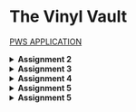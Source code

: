 # The Vinyl Vault

[PWS APPLICATION](http://kayla-soraya-vinylshop.pbp.cs.ui.ac.id/)

<details>
<Summary><b>Assignment 2</b></summary>

### Steps
#### Step 1: Creating virtual environment
1. After creating vinyl-shop directory, we need to create a virtual enviroment for isolating the packages and dependencies from the apllication to avoid conflicts between projects by running the following command.
```
python -m venv env
```

2. Activate the virtual environment with the following command.
```
env\Scripts\activate
```

#### Step 2: Creating Django project
1. After activating the virtual environment, we need to add some dependencies which is modules to speed up development but require careful management to ensure compatibility. 

2. Create `requirements.txt` file and add this dependencies
```
django
gunicorn
whitenoise
psycopg2-binary
requests
urllib3
```

3. Install those dependencies by running this command.
```
pip install -r requirements.txt
```

4. Create Django project with the name `vinyl_shop` using this command.
```
django-admin startproject vinyl_shop .
```

#### Step 3: Creating an application in the project
1. Now, we need to create an application with the name `main` in the project. Run this command and after that a new directory with the name `main` will be created. 
```
python manage.py startapp main
```

2. Open `settings.py` inside `vinyl_shop` directory and add `'main'` to the `INSTALLED_APPS` variable.

3. Add a new directory called `templates` inside the `main` application.

4. Create a new file `main.html` inside 'templates' and add this inside the file
```html
<h1>The Vinyl Vault</h1>

<h5>NPM: </h5>
<p>{{ npm }}</p> 
<h5>Name: </h5>
<p>{{ name }}</p> 
<h5>Class: </h5>
<p>{{ class }}</p> 
```
This code is used to display values in variables that have been defined before. 

5. Open `views.py` in main application and add the following code.
```py
from django.shortcuts import render

def show_main(request):
    context = {
        'npm' : '2306256381',
        'name': 'Kayla Soraya Djakaria',
        'class': 'KKI'
    }

    return render(request, "main.html", context)
```
As I explained in the previous step, this code has a dictionary(context) which has data that will be send to the html template.

#### Step 4: Modifying models.py in main application
1. Open `models.py` in the main directory application.

2. Fill the file with the following code.
```py
from django.db import models

class Product(models.Model):
    name = models.CharField(max_length=255)
    price = models.IntegerField()
    description = models.TextField()
    quantity = models.IntegerField()
```
Explanation:
`models.Model` is used to define models in Django.
`Product` is the name of model that I use.
`name`, `price`, `description`, `quantity` are the attributes in the model for my application.

#### Step 5: Configuring URL for the main application
1. Create `urls.py` inside the `main` directory and fill with this.
```py
from django.urls import path
from main.views import show_main

app_name = 'main'

urlpatterns = [
    path('', show_main, name='show_main'),
]
```
Inside the `urlpatterns`, `path` is used to define the URL pattern and `show_main` function will be displayed when the corresponding URL is accessed.

#### Step 6: Configuring the project URL
1. Open `urls.py` inside `vinyl_shop` directory
```py
from django.contrib import admin
from django.urls import path, include

urlpatterns = [
    path('admin/', admin.site.urls),
    path('', include('main.urls'))
]
```
In the code above, `include` is used to import URL from other apps. The URL path is an empty string because we want to access the main page directly

### Client request flow
<img src="/pictures/diagram.png">

The client sends a request to the server by using a URL and then Django recieves the request to `urls.py` to match the requested one. `views.py` is used to call the corresponding function that matches the URL and process it to the databases. If data manipulation is needed, then Django's ORM,`models.py`, is used to interact with the database. After the processing is done, `template` or the HTML will generate the final content by sending it as an HTTP response to the client.

### Git in software development
When developing software, Git is essential. Software developers use it extensively because it makes it simple for them to collaborate, manage code across branches, and keep track of changes. Git keeps track of every commit we make, enabling developers to view their earlier versions of the code. To improve teamwork, Git also connects with local repositories. 

### Why using Django for learning software development?
Pyhton serves as the foundation for Django, making it an excellent starting point for those new to web frameworks. It has clear documentation, which is crucial for learners. Additionally, other frameworks (like Spring Boot, Flask, etc.) require more setup and lack built-in features, while others have extensive configuration and a steep learning curve. Therefore, Django is perfect for beginners to learn software development.

### Django model as an ORM
Django model is called Object Relational Mapping (ORM) because it can be used to interact with data from various relational databases such as SQLite, PostgreSQL, MySQL, and Oracle. Using an ORM API, Django enables us to add, remove, modify, and query objects. It allows you to work with your data more intuitively by mapping your Python classes to database tables. This simplifies and streamlines database management and querying.
</details>

<details>
<Summary><b>Assignment 3</b></summary>

### Steps
#### Step 1: Creating form input data
1. Create a new file `forms.py` in `main` which will consists of the form structure
```py
from django.forms import ModelForm
from main.models import Product

class VinylEntryForm(ModelForm):
    class Meta:
        model = Product
        fields = ["name", "price", "description", "quantity"]
```

2. In the `views.py` add `from django.shortcuts import render, redirect` and then create a new function for adding the new product.
```py
def create_product(request):
    form = VinylEntryForm(request.POST or None)

    if form.is_valid() and request.method == "POST":
        form.save()
        return redirect('main:show_main')

    context = {'form': form}
    return render(request, "create_product.html", context)
```

3. After that, we want to show the added product in the main page. Change the `show_main` in `views.py`.
```py
def show_main(request):
    vinyl_entries = Product.objects.all()

    context = {
        'name': 'Kayla Soraya Djakaria',
        'class': 'KKI',
        'product_entries': vinyl_entries,
    }

    return render(request, "main.html", context)
```

4. Add the URL path in `urls.py` 
```py 
path('create-product', create_product, name='create_product'),
```

5. Lastly, we need to create a new html file for when we create new product and also add new code in the `main.html` which will display the data in the form.

#### Step 2: Returning Data in XML, JSON, XML by ID, JSON by ID
1. In the `views.py` and add this.
```py
from django.http import HttpResponse
from django.core import serializers
```

2. Then we can just add the function for returning data in XML and JSON
```py
def show_xml(request):
    data = Product.objects.all()
    return HttpResponse(serializers.serialize("xml", data), content_type="application/xml")

def show_json(request):
    data = Product.objects.all()
    return HttpResponse(serializers.serialize("json", data), content_type="application/json")

def show_xml_by_id(request, id):
    data = Product.objects.filter(pk=id)
    return HttpResponse(serializers.serialize("xml", data), content_type="application/xml")

def show_json_by_id(request, id):
    data = Product.objects.filter(pk=id)
    return HttpResponse(serializers.serialize("json", data), content_type="application/json")
```

#### Step 3: Create URL routing for each views
1. Open `urls.py` and import the function that we just created.
```py
from main.views import show_xml, show_json, show_xml_by_id, show_json_by_id
```

2. Add the URL path to the `urlpatterns` to access the function that was imported.
```py
path('xml/', show_xml, name='show_xml'),
path('json/', show_json, name='show_json'),
path('xml/<str:id>/', show_xml_by_id, name='show_xml_by_id'),
path('json/<str:id>/', show_json_by_id, name='show_json_by_id'),
```

### Why we need data delivery in implementing a platform?
Data delivery is important to the platform because it guarantees that the appropriate data is received by the required users and components at the appropriate time. It facilitates real-time access, enables system component coordination, and enhances user experience by delivering accurate, timely information. 

### XML or JSON? Why JSON is more popular than XML?
I personally think JSON is better than XML since it has more readable syntax. Additionally, JSON is more popular than XML because JSON is more simple and efficient and has better alignment with modern web application.

### `is_valid()` in Django
The usage of `is_valid()`method in Django, for example `form.is_valid()`, is used to validate the input from the form. We need that method because by using `is_valid()` prevent invalid data processing. If the form data is invalid, this method helps by adding thorough error messages to the form's errors attribute for each field that failed validation.

### `csrf_token` in creating form in Django
`csrf_token` is a token that functions as a security system and ensures that the form is coming from an actual user. The token is automatically generated by Django to prevent attacks. If we don't use `csrf_token`, attackers could execute unauthorized actions as it was coming from the user and could lead to security breaches. 

### Postman results
### JSON
<img src="/pictures/json.png">

### JSON by ID
<img src="/pictures/json_id.png">

### XML
<img src="/pictures/xml.png">

### XML by ID
<img src="/pictures/xml_id.png">
</details>

<details>
<Summary><b>Assignment 4</b></summary>

### Steps
#### Step 1: Register, login, logout
1. In the `views.py`, I created several functions that's used to register, login, and logout to the application. I also imported `UserCreationForm` which is a built in form and `messages` to give messages after the user successfully create an account. 
```py
def register(request):
    form = UserCreationForm()

    if request.method == "POST":
        form = UserCreationForm(request.POST)
        if form.is_valid():
            form.save()
            messages.success(request, 'Your account has been successfully created!')
            return redirect('main:login')
    context = {'form':form}
    return render(request, 'register.html', context)

def login_user(request):
   if request.method == 'POST':
      form = AuthenticationForm(data=request.POST)

      if form.is_valid():
        user = form.get_user()
        login(request, user)
        response = HttpResponseRedirect(reverse("main:show_main"))
        response.set_cookie('last_login', str(datetime.datetime.now()))
        return response

   else:
      form = AuthenticationForm(request)
   context = {'form': form}
   return render(request, 'login.html', context)

def logout_user(request):
    logout(request)
    response = HttpResponseRedirect(reverse('main:login'))
    response.delete_cookie('last_login')
    return response
```
2. Since the page for registering, login, and main page is different, I create an additional html page which is `login.html` and `register.html`.
3. In `urls.py`, add the URL path to access the functions.
```py
    path('register/', register, name='register'),
    path('login/', login_user, name='login'),
    path('logout/', logout_user, name='logout'),
```
4. After we create the login function, when we open the link, it is supposed to be the login page, not the main page. Therefore we need to add this to the top of `show_main` function, so that the main page can only be accessed after the user logs in.
```py
@login_required(login_url='/login')
```

#### Step 2: Connects models `Product` and `User`
1. Add `from django.contrib.auth.models import User` to the `models.py`.
2. After that, add this line inside class `Product` to ensure that every models need to have a relationship with a user.
```py
user = models.ForeignKey(User, on_delete=models.CASCADE)
```
3. Open views.py, modify the code in `create_product`
```py
def create_product(request):
    form = VinylEntryForm(request.POST or None)

    if form.is_valid() and request.method == "POST":
        vinyl_entry = form.save(commit=False)
        vinyl_entry.user = request.user
        vinyl_entry.save()
        return redirect('main:show_main')

    context = {'form': form}
    return render(request, "create_product.html", context)
```
`form.save(commit=False)` prevents Django from immediately saving the product to database

#### Step 3: Display logged in user details such as username and apply cookies to the application's main page
1. To display the last login we need to add some changes. In the `show_main` function, add this code snipet inside context variable.
```py
'last_login': request.COOKIES['last_login'],
```
2. After that, modify the main page and add this at the very last of the code.
```py
<h5>Last login session: {{ last_login }}</h5>
```
2. In the `show_main`, change the values of `vinyl_entries` and `context`.
```py
def show_main(request):
    vinyl_entries = Product.objects.filter(user=request.user)
    context = {
         'name': request.user.username,
    }
```
We filter the `vinyl_entries` so that only products created with the corresponding account will be displayed and the name shown in main page will be the username of the logged-in user.

### Difference between `HttpResponseRedirect()` and `redirect()`
`HttpResponseRedirect()` can only be a url. While `redirect()` can accept a model, view, or url as its argument. It is easier to use `redirect()` to perform redirects.

### How `Product` model is linked with `User`?
In Django, model can be linked with a user by using a foreign key. 
user = models.ForeignKey(User, on_delete=models.CASCADE)
This will create a one-to-many relationship or one user can have multiple products. 

### Difference between authentication and authorization
Authentication means the process of verifying a user, while authorization comes after authentication and gives actions that user can access. When a user logs in, Django verifies the user's credentials (authentication), and then store's the session ID in cookie, and then Django will checks what the user is allowed to do (authorization). Django implement authentication by providing a built-in views and forms to handle user login, register, and logout, such as UserCreationForm and LoginView. While for authorization, Django uses User and Group models to control access to views and models, such as @login_required.

### How Django remember logged-in users?
Django uses session cookies to keep track of users who are currently logged in. Django generates a session ID upon user login and saves it in a cookie. Django will use the ID to confirm the user's identity on each request after that, enabling the user to stay signed in.
Cookies can also be used as trackers for browsing activity and to keep shopping carts full. But not all cookies are secure; some can be used for malicious intent. Therefore, we require some settings, such as HttpOnly or Secure flags, to secure cookies.
</details>

<details>
<Summary><b>Assignment 5</b></summary>

### Steps
1. For the edit and delete product, I made the functions with id as the parameter inside `views.py`.
```py
def edit_product(request, id):
    product = Product.objects.get(pk=id)
    form = VinylEntryForm(request.POST or None, instance=product)

    if form.is_valid() and request.method == "POST":
        form.save()
        return HttpResponseRedirect(reverse('main:show_main'))

    context = {'form': form}
    return render(request, "edit_product.html", context)

def delete_product(request, id):
    product = Product.objects.get(pk=id)
    product.delete()
    return HttpResponseRedirect(reverse('main:show_main'))
```
2. For the design, I use Tailwind, and I customize the login, register, main, add product, and edit product pages. I also consider the conditions; if there is no product, it'll show an image and a message. Otherwise, it will show the products inside the product card. Each product card consists of the name of the product, description, price, quantity, and two buttons for edit and delete. For the edit and delete button, I set the position to be at the bottom right of the card. I also created a navigation bar that is responsive to different device sizes.

### Priority order of CSS selectors
1. Inline styles, the styles which applied directly to an element using `style` attribute.
2. ID selectors, the styles applied using an element's `id` attribute.
3. Class selector, example: `.class` and `:hover`
4. Element selector and pseudo-elements, example: `div`, `p`, `h1`
5. Universal selector, using `*`

### Why does responsive design become an important concept in web application development?
Responsive design is an essential part of web applications because it guarantees a website works properly across different screen sizes. Not only that, it improves the user experience and can captrure broader audience(mobile and dekstop user).
Example of application that have implemented responsive web design: Google, Amazon, Youtube.
Example of application that have not implemented responsive web design: SCELE, SIAK NG. 

### Difference between margin, border, and padding
Margin is the outermost space and creates space between each elements. Margin ca be implement for each side of the element(top, right, bottom, left).
Border wraps around padding and the content and it can have different styles, color, or thickness. We can implement it by defining the style for each or all sides.
Padding is inside the element's border and creates space between content and the border. Padding has the same implementation like margin.

### The concept and use of flex box and grid layout 
Flex box is a one-dimensional model for arranging elements in a row or column. This is suits the most for creating navigation bar, item's allignment, and buttons.
Grid layout allows is a two-dimensional system to arrange items in a grid layout. The use of grid are for full-page website or section with different sizes  of elements. 
</details>

<details>
<Summary><b>Assignment 5</b></summary>

### Steps
#### Step 1: Create function to add product with AJAX
1. In the `views.py`, I create this function
```py
@csrf_exempt
@require_POST
def create_product_ajax(request):
    name = strip_tags(request.POST.get("name"))
    price = request.POST.get("price")
    description = strip_tags(request.POST.get("description"))
    quantity = request.POST.get("quantity")
    user = request.user

    new_product = Product(
        name=name,
        price=price,
        description=description,
        quantity=quantity,
        user=user
    )
    new_product.save()

    return HttpResponse(b"CREATED", status=201)
```
The `strip_tags` is for sanitizing the input data to prevent XSS attack.
`POST` is used to send data to the server.
2. In the `urls.py`, add the URL path to access the function.
```py
    path('create-product-ajax/', create_product_ajax, name='create_product_ajax'),
```

#### Step 2: Displaying Product with `fetch()` API
1. In the `views.py`, I change the first line of show_json and show_xml to filter the data based on the logged in user.
```py
data = Product.objects.filter(user=request.user)
```
2. In the `main.html`, I remove the line `{% if not product_entries %}` until `{% endif %}` and add this code to display the products.
```html
<div id="product_cards"></div>
```
3. In the same file, I create a script blog to fetch the data from the server, display it in the product card, and hide the product card.
```html
<script>
    function addProduct() {
    fetch("{% url 'main:create_product_ajax' %}", {
      method: "POST",
      body: new FormData(document.querySelector('#Form')),
    })
    .then(response => refreshProduct())

    document.getElementById("Form").reset(); 
    hideModal();

    return false;
  }

  async function getProduct(){
      return fetch("{% url 'main:show_json' %}").then((res) => res.json())
  }
  
  async function refreshProduct() {
    document.getElementById("product_cards").innerHTML = "";
    document.getElementById("product_cards").className = "";
    const Product = await getProduct();
    let htmlString = "";
    let classNameString = "";

    if (Product.length === 0) {
        classNameString = "flex flex-col items-center justify-center min-h-[24rem] p-6";
        htmlString = `
            <div class="flex flex-col items-center justify-center min-h-[24rem] p-6">
                <img src="{% static 'image/no_product.png' %}" alt="Sad face" class="w-32 h-32 mb-4"/>
                <p class="text-center text-gray-600 mt-4">There is no product in Vinyl Vault.</p>
            </div>
        `;
    }
    else {
        classNameString = "grid grid-cols-1 md:grid-cols-2 lg:grid-cols-3 gap-6 w-full items-stretch"
        Product.forEach((item) => {
            const name = DOMPurify.sanitize(item.fields.name);
            const description = DOMPurify.sanitize(item.fields.description);
            htmlString += `
            ...
            `;
        });
    }
    document.getElementById("product_cards").className = classNameString;
    document.getElementById("product_cards").innerHTML = htmlString;
  }
</script>
```
#### Step 3: Creating Modal
1. In the `main.html`, I create a modal for adding product including its button.
```html
  <div id="crudModal" tabindex="-1" aria-hidden="true" class="hidden fixed inset-0 z-50 w-full flex items-center justify-center bg-gray-800 bg-opacity-50 overflow-x-hidden overflow-y-auto transition-opacity duration-300 ease-out">
    <div id="crudModalContent" class="relative bg-white rounded-lg shadow-lg w-5/6 sm:w-3/4 md:w-1/2 lg:w-1/3 mx-4 sm:mx-0 transform scale-95 opacity-0 transition-transform transition-opacity duration-300 ease-out">
      <!-- Modal header -->
      <div class="flex items-center justify-between p-4 border-b rounded-t">
        <h3 class="text-xl font-semibold text-gray-900">
          Add Product
        </h3>
        <button type="button" class="text-gray-400 bg-transparent hover:bg-gray-200 hover:text-gray-900 rounded-lg text-sm p-1.5 ml-auto inline-flex items-center" id="closeModalBtn">
          <svg aria-hidden="true" class="w-5 h-5" fill="currentColor" viewBox="0 0 20 20" xmlns="http://www.w3.org/2000/svg">
            <path fill-rule="evenodd" d="M4.293 4.293a1 1 0 011.414 0L10 8.586l4.293-4.293a1 1 0 111.414 1.414L11.414 10l4.293 4.293a1 1 0 01-1.414 1.414L10 11.414l-4.293 4.293a1 1 0 01-1.414-1.414L8.586 10 4.293 5.707a1 1 0 010-1.414z" clip-rule="evenodd"></path>
          </svg>
          <span class="sr-only">Close modal</span>
        </button>
      </div>
      <!-- Modal body -->
      <div class="px-6 py-4 space-y-6 form-style">
        <form id="Form">
          <div class="mb-4">
            <label for="name" class="block text-sm font-medium text-gray-700">Name</label>
            <input type="text" id="name" name="name" class="mt-1 block w-full border border-gray-300 rounded-md p-2 hover:border-amber-900" required>
          </div>
          <div class="mb-4">
            <label for="price" class="block text-sm font-medium text-gray-700">Price</label>
            <input type="number" id="price" name="price" class="mt-1 block w-full border border-gray-300 rounded-md p-2 hover:border-amber-900" required>
          </div>
          <div class="mb-4">
            <label for="description" class="block text-sm font-medium text-gray-700">Description</label>
            <textarea id="description" name="description" rows="3" class="mt-1 block w-full h-52 resize-none border border-gray-300 rounded-md p-2 hover:border-amber-900 hover:border-2 transition duration-200" required></textarea>
          </div>
          <div class="mb-4">
            <label for="quantity" class="block text-sm font-medium text-gray-700">Quantity</label>
            <input type="number" id="quantity" name="quantity" class="mt-1 block w-full border border-gray-300 rounded-md p-2 hover:border-amber-900" required>
          </div>
        </form>
      </div>
      <!-- Modal footer -->
      <div class="flex flex-col space-y-2 md:flex-row md:space-y-0 md:space-x-2 p-6 border-t border-gray-200 rounded-b justify-center md:justify-end">
        <button type="button" class="bg-gray-500 hover:bg-gray-600 text-white font-bold py-2 px-4 rounded-lg" id="cancelButton">Cancel</button>
        <button type="submit" id="submit" form="Form" class="bg-amber-800 hover:bg-amber-900 text-white font-bold py-2 px-4 rounded-lg">Save</button>
      </div>
    </div>
  </div>
```
```html
<button data-modal-target="crudModal" data-modal-toggle="crudModal" class="btn bg-amber-800 hover:bg-amber-900 text-white font-bold py-2 px-4 rounded-lg transition duration-300 ease-in-out transform hover:-translate-y-1 hover:scale-105" onclick="showModal();">
        Add New Product by AJAX
      </button>
```

2. In the same file, I create a script blog to show and hide the modal.
```html
<script>
...
    const modal = document.getElementById('crudModal');
    const modalContent = document.getElementById('crudModalContent');

    function showModal() {
        modal.classList.remove('hidden'); 
        setTimeout(() => {
            modalContent.classList.remove('opacity-0', 'scale-95');
            modalContent.classList.add('opacity-100', 'scale-100');
        }, 50); 
    }

    function hideModal() {
        modalContent.classList.remove('opacity-100', 'scale-100');
        modalContent.classList.add('opacity-0', 'scale-95');

        setTimeout(() => {
            modal.classList.add('hidden');
        }, 150); 
    }

    document.getElementById("cancelButton").addEventListener("click", hideModal);
    document.getElementById("closeModalBtn").addEventListener("click", hideModal);
    document.getElementById("Form").addEventListener("submit", (e) => {
        e.preventDefault();
        addProduct();
    })
</script>
```

### Benefits of using JavaScript in developing web applications
1. Enhancing user experience
2. Interactivity
3. Asynchronous communication
4. Real-time updates

### Why we need to use await when we call fetch()?
Because `fetch()` is an asynchronous function, it returns a promise. We can wait for the promise to be fulfilled and receive the server's answer by utilizing await. If we don't use await, the response will not be returned.

### The use of `csrf_exempt` decorator on the view used for AJAX POST
`csrf_exempt` is used to exempt the view from CSRF verification. This is useful when we want to use AJAX POST request to send data to the server. By using `csrf_exempt`, we can bypass the CSRF verification and send the data to the server without any problem.

### Why can't the sanitization be done just in the front-end?
Sanitization should be done in the back-end because the front-end can be manipulated by the user. The user can get around the sanitization and send dangerous data to the server if we simply perform sanitization on the front end. Thus, in order to guarantee the safety and security of the data, we must do back-end sanitization.

</details>
